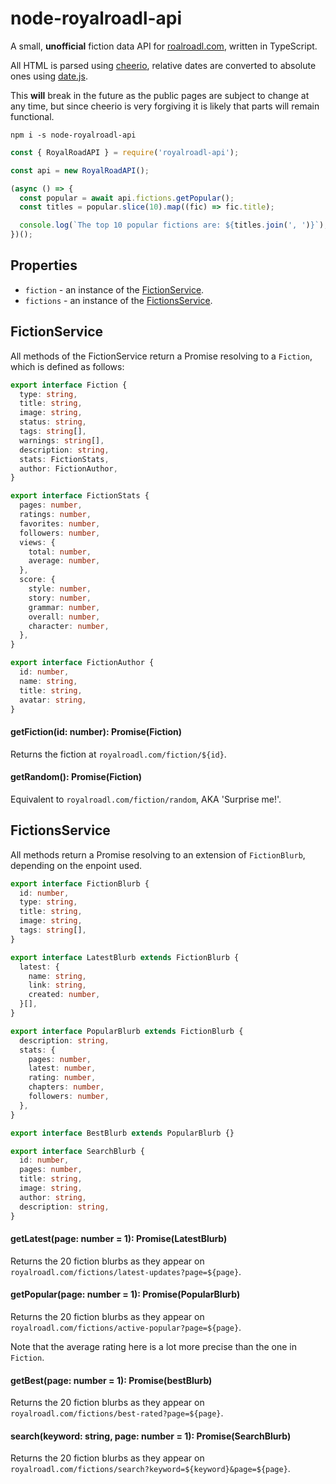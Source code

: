 # node-royalroadl-api

A small, __unofficial__ fiction data API for [roalroadl.com](https://royalroadl.com), 
written in TypeScript.

All HTML is parsed using [cheerio](https://github.com/cheeriojs/cheerio), relative 
dates are converted to absolute ones using [date.js](https://github.com/matthewmueller/date).

This __will__ break in the future as the public pages are subject to change at any time, 
but since cheerio is very forgiving it is likely that parts will remain functional.

```
npm i -s node-royalroadl-api
```

```javascript
const { RoyalRoadAPI } = require('royalroadl-api');

const api = new RoyalRoadAPI();

(async () => {
  const popular = await api.fictions.getPopular();
  const titles = popular.slice(10).map((fic) => fic.title);

  console.log(`The top 10 popular fictions are: ${titles.join(', ')}`);
})();
```

## Properties

- `fiction` - an instance of the [FictionService](#FictionService).
- `fictions` - an instance of the [FictionsService](#FictionsService).

## FictionService

All methods of the FictionService return a Promise resolving to a 
`Fiction`, which is defined as follows: 

```typescript
export interface Fiction {
  type: string,
  title: string,
  image: string,
  status: string,
  tags: string[],
  warnings: string[],
  description: string,
  stats: FictionStats,
  author: FictionAuthor,
}

export interface FictionStats {
  pages: number,
  ratings: number,
  favorites: number,
  followers: number,
  views: {
    total: number,
    average: number,
  },
  score: {
    style: number,
    story: number,
    grammar: number,
    overall: number,
    character: number,
  },
}

export interface FictionAuthor {
  id: number,
  name: string,
  title: string,
  avatar: string,
}
```

#### getFiction(id: number): Promise(Fiction)

Returns the fiction at `royalroadl.com/fiction/${id}`. 

#### getRandom(): Promise(Fiction)

Equivalent to `royalroadl.com/fiction/random`, AKA 'Surprise me!'.

## FictionsService

All methods return a Promise resolving to an extension of `FictionBlurb`, 
depending on the enpoint used.

```typescript
export interface FictionBlurb {
  id: number,
  type: string,
  title: string,
  image: string,
  tags: string[],
}

export interface LatestBlurb extends FictionBlurb {
  latest: {
    name: string,
    link: string,
    created: number,
  }[],
}

export interface PopularBlurb extends FictionBlurb {
  description: string,
  stats: {
    pages: number,
    latest: number,
    rating: number,
    chapters: number,
    followers: number,
  },
}

export interface BestBlurb extends PopularBlurb {}

export interface SearchBlurb {
  id: number,
  pages: number,
  title: string,
  image: string,
  author: string,
  description: string,
}
```

#### getLatest(page: number = 1): Promise(LatestBlurb)

Returns the 20 fiction blurbs as they appear on 
`royalroadl.com/fictions/latest-updates?page=${page}`.

#### getPopular(page: number = 1): Promise(PopularBlurb)

Returns the 20 fiction blurbs as they appear on 
`royalroadl.com/fictions/active-popular?page=${page}`.

Note that the average rating here is a lot more precise than the one in `Fiction`. 

#### getBest(page: number = 1): Promise(bestBlurb)

Returns the 20 fiction blurbs as they appear on 
`royalroadl.com/fictions/best-rated?page=${page}`.

#### search(keyword: string, page: number = 1): Promise(SearchBlurb)

Returns the 20 fiction blurbs as they appear on 
`royalroadl.com/fictions/search?keyword=${keyword}&page=${page}`.